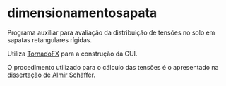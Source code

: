 # dimensionamentosapata
Programa auxiliar para avaliação da distribuição de tensões no solo em sapatas retangulares rígidas.

Utiliza [TornadoFX](https://tornadofx.io/) para a construção da GUI.

O procedimento utilizado para o cálculo das tensões é o apresentado na [dissertação de Almir Schäffer](https://www.lume.ufrgs.br/bitstream/handle/10183/3390/000337416.pdf?sequence=1).